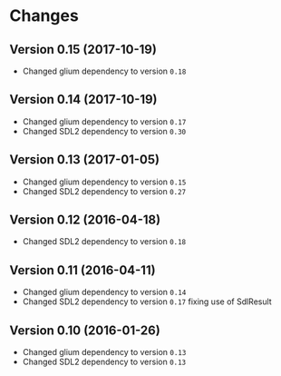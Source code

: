 # Changes

## Version 0.15 (2017-10-19)
- Changed glium dependency to version `0.18`

## Version 0.14 (2017-10-19)
- Changed glium dependency to version `0.17`
- Changed SDL2 dependency to version `0.30`

## Version 0.13 (2017-01-05)
- Changed glium dependency to version `0.15`
- Changed SDL2 dependency to version `0.27`

## Version 0.12 (2016-04-18)
- Changed SDL2 dependency to version `0.18`

## Version 0.11 (2016-04-11)
- Changed glium dependency to version `0.14`
- Changed SDL2 dependency to version `0.17` fixing use of SdlResult

## Version 0.10 (2016-01-26)
- Changed glium dependency to version `0.13`
- Changed SDL2 dependency to version `0.13`

